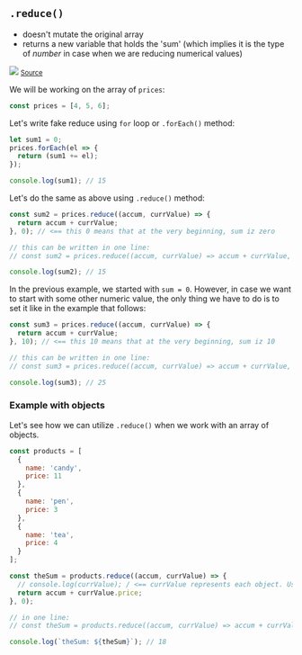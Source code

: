 ## `.reduce()`

- doesn't mutate the original array
- returns a new variable that holds the 'sum' (which implies it is the type of _number_ in case when we are reducing numerical values)

![](https://s3-eu-west-1.amazonaws.com/ih-materials/uploads/upload_59ca2a153e60cc79647c0bdc2ebd2dc6.png)
<small>[Source](https://macwright.org/2015/01/03/reduce-juice.html)</small>

We will be working on the array of `prices`:

```jsx
const prices = [4, 5, 6];
```

Let's write fake reduce using `for` loop or `.forEach()` method:

```jsx
let sum1 = 0;
prices.forEach(el => {
  return (sum1 += el);
});

console.log(sum1); // 15
```

Let's do the same as above using `.reduce()` method:

```jsx
const sum2 = prices.reduce((accum, currValue) => {
  return accum + currValue;
}, 0); // <== this 0 means that at the very beginning, sum iz zero

// this can be written in one line:
// const sum2 = prices.reduce((accum, currValue) => accum + currValue, 0);

console.log(sum2); // 15
```

In the previous example, we started with `sum = 0`. However, in case we want to start with some other numeric value, the only thing we have to do is to set it like in the example that follows:

```jsx
const sum3 = prices.reduce((accum, currValue) => {
  return accum + currValue;
}, 10); // <== this 10 means that at the very beginning, sum iz 10

// this can be written in one line:
// const sum3 = prices.reduce((accum, currValue) => accum + currValue, 10);

console.log(sum3); // 25
```

### Example with objects

Let's see how we can utilize `.reduce()` when we work with an array of objects.

```jsx
const products = [
  {
    name: 'candy',
    price: 11
  },
  {
    name: 'pen',
    price: 3
  },
  {
    name: 'tea',
    price: 4
  }
];

const theSum = products.reduce((accum, currValue) => {
  // console.log(currValue); / <== currValue represents each object. Using dot notation we can access to each property and get its value
  return accum + currValue.price;
}, 0);

// in one line:
// const theSum = products.reduce((accum, currValue) => accum + currValue.price, 0);

console.log(`theSum: ${theSum}`); // 18
```
